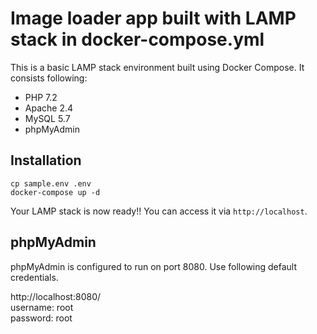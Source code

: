 
# Image loader app built with LAMP stack in docker-compose.yml

This is a basic LAMP stack environment built using Docker Compose. It consists following:

* PHP 7.2
* Apache 2.4
* MySQL 5.7
* phpMyAdmin

## Installation

```shell
cp sample.env .env
docker-compose up -d
```

Your LAMP stack is now ready!! You can access it via `http://localhost`.


## phpMyAdmin

phpMyAdmin is configured to run on port 8080. Use following default credentials.

http://localhost:8080/  
username: root  
password: root
